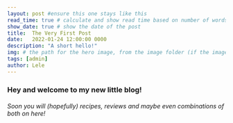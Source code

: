 ```yaml
---
layout: post #ensure this one stays like this
read_time: true # calculate and show read time based on number of words
show_date: true # show the date of the post
title:  The Very First Post
date:   2022-01-24 12:00:00 0000
description: "A short hello!"
img: # the path for the hero image, from the image folder (if the image is directly on the image folder, just the filename is needed)
tags: [admin]
author: Lele
---
```

### Hey and welcome to my new little blog!

###### Soon you will (hopefully) recipes, reviews and maybe even combinations of both on here!